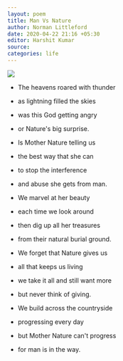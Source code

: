 ```yaml
---
layout: poem
title: Man Vs Nature
author: Norman Littleford
date: 2020-04-22 21:16 +05:30
editor: Harshit Kumar
source: 
categories: life
---
```


<img src="/poems/assets/nature.jpg" style="display: block; margin: auto; max-width: 100%;">

- The heavens roared with thunder
- as lightning filled the skies
- was this God getting angry
- or Nature's big surprise.

- Is Mother Nature telling us
- the best way that she can
- to stop the interference
- and abuse she gets from man.

- We marvel at her beauty
- each time we look around
- then dig up all her treasures
- from their natural burial ground.

- We forget that Nature gives us
- all that keeps us living
- we take it all and still want more
- but never think of giving.

- We build across the countryside
- progressing every day
- but Mother Nature can't progress
- for man is in the way.
